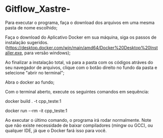 # Gitflow_Xastre- 

Para executar o programa, faça o download dos arquivos em uma mesma pasta de nome escolhido;

Faça o download do Aplicativo Docker em sua máquina, siga os passos de instalação sugeridos. (https://desktop.docker.com/win/main/amd64/Docker%20Desktop%20Installer.exe, para versão windows);

Ao finalizar a instalação total, vá para a pasta com os códigos atráves do seu navegador de arquivos, clique com o botão direito no fundo da pasta e selecione "abrir no terminal";

Abra o docker ao fundo;

Com o terminal aberto, execute os seguintes comandos em sequência:

  docker build . -t cpp_teste:1
  
  docker run --rm -it cpp_teste:1
  
Ao executar o último comando, o programa irá rodar normalmente. Note que não existe necessidade de baixar compiladores (mingw ou GCC), ou qualquer IDE, já que o Docker fará isso para você.

